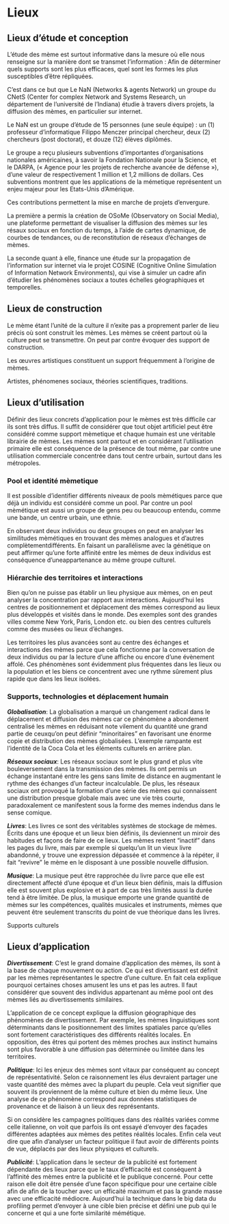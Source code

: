 # Lieux

## Lieux d’étude et conception

L’étude des mème est surtout informative dans la mesure où elle nous
renseigne sur la manière dont se transmet l’information : Afin de
déterminer quels supports sont les plus efficaces, quel sont les formes
les plus susceptibles d’être répliquées.

C’est dans ce but que Le NaN (Networks & agents Network) un groupe du
CNetS (Center for complex Network and Systems Research, un département
de l’université de l’Indiana) étudie à travers divers projets, la
diffusion des mèmes, en particulier sur internet.

Le NaN est un groupe d’étude de 15 personnes (une seule équipe) : un (1)
professeur d’informatique Filippo Menczer principal chercheur, deux (2)
chercheurs (post doctorat), et douze (12) élèves diplômés.

Le groupe a reçu plusieurs subventions d’importantes d’organisations
nationales américaines, à savoir la Fondation Nationale pour la Science,
et le DARPA, (« Agence pour les projets de recherche avancée de défense
»), d’une valeur de respectivement 1 million et 1,2 millions de dollars.
Ces subventions montrent que les applications de la mémetique
représentent un enjeu majeur pour les Etats-Unis d’Amérique.

Ces contributions permettent la mise en marche de projets d’envergure.

La première a permis la création de OSoMe (Observatory on Social Media),
une plateforme permettant de visualiser la diffusion des mèmes sur les
résaux sociaux en fonction du temps, à l’aide de cartes dynamique, de
courbes de tendances, ou de reconstitution de réseaux d’échanges de
mèmes.

La seconde quant à elle, finance une étude sur la propagation de
l’information sur internet via le projet COSINE (Cognitive Online
Simulation of Information Network Environments), qui vise à simuler un
cadre afin d’étudier les phénomènes sociaux a toutes échelles
géographiques et temporelles.

## Lieux de construction

Le mème étant l’unité de la culture il n’exite pas a proprement parler
de lieu précis où sont construit les mèmes. Les mèmes se créent partout
où la culture peut se transmettre. On peut par contre évoquer des
support de construction.

Les œuvres artistiques constituent un support fréquemment à l’origine de
mèmes.

Artistes, phénomenes sociaux, théories scientifiques, traditions.

## Lieux d’utilisation

Définir des lieux concrets d’application pour le mèmes est très
difficile car ils sont très diffus. Il suffit de considérer que tout
objet artificiel peut être considéré comme support mèmetique et chaque
humain est une véritable librairie de mèmes. Les mèmes sont partout et
en considérant l’utilisation primaire elle est conséquence de la
présence de tout mème, par contre une utilisation commerciale concentrée
dans tout centre urbain, surtout dans les métropoles.

### Pool et identité mèmetique

Il est possible d’identifier différents niveaux de pools mèmétiques
parce que déjà un individu est considéré comme un pool. Par contre un
pool mèmétique est aussi un groupe de gens peu ou beaucoup entendu,
comme une bande, un centre urbain, une ethnie.

En observant deux individus ou deux groupes on peut en analyser les
similitudes mèmétiques en trouvant des mèmes analogues et d’autres
complètementdifférents. En faisant un parallélisme avec la génétique on
peut affirmer qu’une forte affinité entre les mèmes de deux individus
est conséquence d’uneappartenance au même groupe culturel.

### Hiérarchie des territoires et interactions

Bien qu’on ne puisse pas établir un lieu physique aux mèmes, on en peut
analyser la concentration par rapport aux interactions. Aujourd’hui les
centres de positionnement et déplacement des mèmes correspond au lieux
plus développés et visités dans le monde. Des exemples sont des grandes
villes comme New York, Paris, London etc. ou bien des centres culturels
comme des musées ou lieux d’échanges.

Les territoires les plus avancées sont au centre des échanges et
interactions des mèmes parce que cela fonctionne par la conversation de
deux individus ou par la lecture d’une affiche ou encore d’une évènement
affolé. Ces phénomènes sont évidemment plus fréquentes dans les lieux ou
la population et les biens ce concentrent avec une rythme sûrement plus
rapide que dans les lieux isolées.

### Supports, technologies et déplacement humain

***Globalisation***: La globalisation a marqué un changement radical
dans le déplacement et diffusion des mèmes car ce phénomène a abondement
centralisé les mèmes en réduisant note vilement du quantité une grand
partie de ceuxqu’on peut définir “minoritaires” en favorisant une énorme
copie et distribution des mèmes globalisées. L’exemple rampante est
l’identité de la Coca Cola et les éléments culturels en arrière plan.

***Réseaux sociaux***: Les réseaux sociaux sont le plus grand et plus
vite bouleversement dans la transmission des mèmes. Ils ont permis un
échange instantané entre les gens sans limite de distance en augmentant
le rythme des échanges d’un facteur incalculable.
De plus, les réseaux sociaux ont provoqué la formation d’une série des
mèmes qui connaissent une distribution presque globale mais avec une vie
très courte, paradoxalement ce manifestent sous la forme des memes
indendus dans le sense comique.

***Livres***: Les livres ce sont des véritables systèmes de stockage de
mèmes. Écrits dans une époque et un lieux bien définis, ils deviennent
un miroir des habitudes et façons de faire de ce lieux. Les mèmes
restent “inactif” dans les pages du livre, mais par exemple si quelqu’un
lit un vieux livre abandonné, y trouve une expression dépassée et
commence à la répéter, il fait “revivre” le mème en le disposant à une
possible nouvelle diffusion.

***Musique***: La musique peut être rapprochée du livre parce que elle
est directement affecté d’une époque et d’un lieux bien définis, mais la
diffusion elle est souvent plus explosive et à part de cas très limités
aussi la durée tend à être limitée. De plus, la musique emporte une
grande quantité de mèmes sur les compétences, qualités musicales et
instruments, mèmes que peuvent être seulement transcrits du point de vue
théorique dans les livres.

Supports culturels

## Lieux d’application

***Divertissement***: C’est le grand domaine d’application des mèmes,
ils sont à la base de chaque mouvement ou action. Ce qui est
divertissant est définit par les mèmes représentantes le spectre d’une
culture. En fait cela explique pourquoi certaines choses amusent les uns
et pas les autres. Il faut considérer que souvent des individus
appartenant au même pool ont des mèmes liés au divertissements
similaires.

L’application de ce concept explique la diffusion géographique des
phénomènes de divertissement. Par exemple, les mèmes linguistiques sont
déterminants dans le positionnement des limites spatiales parce qu’elles
sont fortement caractéristiques des différents réalités locales. En
opposition, des êtres qui portent des mèmes proches aux instinct humains
sont plus favorable à une diffusion pas déterminée ou limitée dans les
territoires.

***Politique***: Ici les enjeux des mèmes sont vitaux par conséquent au
concept de représentativité. Selon ce raisonnement les élus devraient
partager une vaste quantité des mèmes avec la plupart du peuple. Cela
veut signifier que souvent ils proviennent de la même culture et bien du
même lieux. Une analyse de ce phénomène correspond aux données
statistiques de provenance et de liaison à un lieux des représentants.

Si on considère les campagnes politiques dans des réalités variées comme
celle italienne, on voit que parfois ils ont essayé d’envoyer des
façades différentes adaptées aux mèmes des petites réalités locales.
Enfin cela veut dire que afin d’analyser un facteur politique il faut
avoir de différents points de vue, déplacés par des lieux physiques et
culturels.

***Publicité***: L’application dans le secteur de la publicité est
fortement dépendante des lieux parce que le taux d’efficacité est
conséquent à l’affinité des mèmes entre la publicité et le publique
concerné. Pour cette raison elle doit être pensée d’une façon spécifique
pour une certaine cible afin de afin de la toucher avec un efficaité
maximum et pas la grande masse avec une efficacité médiocre. Aujourd’hui
la technique dans le big data du profiling permet d’envoyer à une cible
bien précise et défini une pub qui le concerne et qui a une forte
similarité mémétique.
